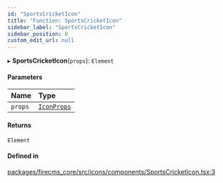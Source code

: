 ```yaml
---
id: "SportsCricketIcon"
title: "Function: SportsCricketIcon"
sidebar_label: "SportsCricketIcon"
sidebar_position: 0
custom_edit_url: null
---
```


▸ **SportsCricketIcon**(`props`): `Element`

#### Parameters

| Name | Type |
| :------ | :------ |
| `props` | [`IconProps`](../types/IconProps.md) |

#### Returns

`Element`

#### Defined in

[packages/firecms_core/src/icons/components/SportsCricketIcon.tsx:3](https://github.com/FireCMSco/firecms/blob/d45f3739/packages/firecms_core/src/icons/components/SportsCricketIcon.tsx#L3)
